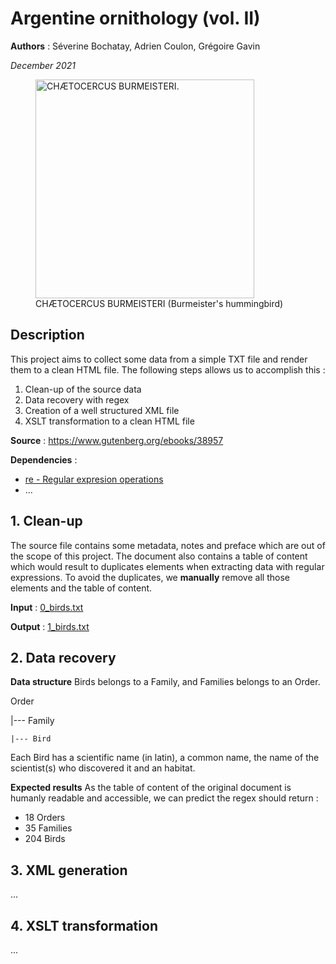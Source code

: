 Argentine ornithology (vol. II)
===============================

**Authors** : Séverine Bochatay, Adrien Coulon, Grégoire Gavin

_December 2021_

<figure>
    <img src="https://www.gutenberg.org/cache/epub/38957/images/plt11_lg.jpg" alt="CHÆTOCERCUS BURMEISTERI." width="350" />
    <figcaption>CHÆTOCERCUS BURMEISTERI (Burmeister's hummingbird)</figcaption>
</figure>


## Description
This project aims to collect some data from a simple TXT file and render them to a clean HTML file.
The following steps allows us to accomplish this :
1. Clean-up of the source data
2. Data recovery with regex 
3. Creation of a well structured XML file
4. XSLT transformation to a clean HTML file

**Source** : https://www.gutenberg.org/ebooks/38957

**Dependencies** :
- [re - Regular expresion operations](https://docs.python.org/3/library/re.html)
- ...

## 1. Clean-up
The source file contains some metadata, notes and preface which are out of the scope of this project. The document also contains a table of content which would result to duplicates elements when extracting data with regular expressions. To avoid the duplicates, we **manually** remove all those elements and the table of content.

**Input** : [0_birds.txt](files/0_birds.txt)

**Output** : [1_birds.txt](files/1_birds.txt)

## 2. Data recovery

**Data structure**
Birds belongs to a Family, and Families belongs to an Order.

Order

|--- Family

    |--- Bird

Each Bird has a scientific name (in latin), a common name, the name of the scientist(s) who discovered it and an habitat.

**Expected results**
As the table of content of the original document is humanly readable and accessible, we can predict the regex should return :
- 18 Orders
- 35 Families
- 204 Birds


## 3. XML generation
...

## 4. XSLT transformation
...